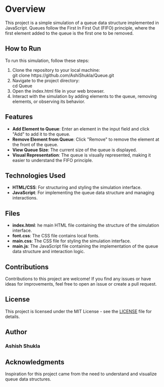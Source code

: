 <h1>Overview</h1>
<p>This project is a simple simulation of a queue data structure implemented in JavaScript. Queues follow the First In First Out (FIFO) principle, where the first element added to the queue is the first one to be removed.</p>

<h2>How to Run</h2>
<p>To run this simulation, follow these steps:</p>
<ol type="1">
  <li>
    Clone the repository to your local machine:<br>
    git clone https://github.com/AshiShukla/Queue.git
  </li>
  <li>
    Navigate to the project directory:<br>
    cd Queue
  </li>
  <li>
    Open the index.html file in your web browser.
  </li>
  <li>
    Interact with the simulation by adding elements to the queue, removing elements, or observing its behavior.
  </li>
</ol>

<h2>Features</h2>
<ul>
  <li><b>Add Element to Queue</b>: Enter an element in the input field and click "Add" to add it to the queue.</li>
  <li><b>Remove Element from Queue</b>: Click "Remove" to remove the element at the front of the queue.</li>
  <li><b>View Queue Size</b>: The current size of the queue is displayed.</li>
  <li><b>Visual Representation</b>: The queue is visually represented, making it easier to understand the FIFO principle.</li>
</ul>

<h2>Technologies Used</h2>
<ul>
  <li><b>HTML/CSS</b>: For structuring and styling the simulation interface.</li>
  <li><b>JavaScript</b>: For implementing the queue data structure and managing interactions.</li>
</ul>
    
<h2>Files</h2>
<ul>
  <li><b>index.html</b>: he main HTML file containing the structure of the simulation interface.</li>
  <li><b>font.css</b>: The CSS file contains local fonts.</li>
  <li><b>main.css</b>: The CSS file for styling the simulation interface.</li>
  <li><b>main.js</b>: The JavaScript file containing the implementation of the queue data structure and interaction logic.</li>
</ul>

<h2>Contributions</h2>
<p>Contributions to this project are welcome! If you find any issues or have ideas for improvements, feel free to open an issue or create a pull request.</p>

<h2>License</h2>
<p>This project is licensed under the MIT License - see the <a href="https://opensource.org/license/mit">LICENSE</a> file for details.</p>

<h2>Author</h2>
<h3>Ashish Shukla</h3>

<h2>Acknowledgments</h2>
<p>Inspiration for this project came from the need to understand and visualize queue data structures.</p>
